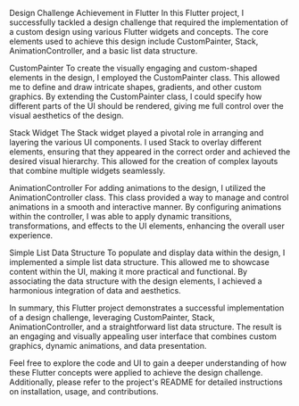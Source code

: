 Design Challenge Achievement in Flutter
In this Flutter project, I successfully tackled a design challenge that required the implementation of a custom design using various Flutter widgets and concepts. The core elements used to achieve this design include CustomPainter, Stack, AnimationController, and a basic list data structure.

CustomPainter
To create the visually engaging and custom-shaped elements in the design, I employed the CustomPainter class. This allowed me to define and draw intricate shapes, gradients, and other custom graphics. By extending the CustomPainter class, I could specify how different parts of the UI should be rendered, giving me full control over the visual aesthetics of the design.

Stack Widget
The Stack widget played a pivotal role in arranging and layering the various UI components. I used Stack to overlay different elements, ensuring that they appeared in the correct order and achieved the desired visual hierarchy. This allowed for the creation of complex layouts that combine multiple widgets seamlessly.

AnimationController
For adding animations to the design, I utilized the AnimationController class. This class provided a way to manage and control animations in a smooth and interactive manner. By configuring animations within the controller, I was able to apply dynamic transitions, transformations, and effects to the UI elements, enhancing the overall user experience.

Simple List Data Structure
To populate and display data within the design, I implemented a simple list data structure. This allowed me to showcase content within the UI, making it more practical and functional. By associating the data structure with the design elements, I achieved a harmonious integration of data and aesthetics.

In summary, this Flutter project demonstrates a successful implementation of a design challenge, leveraging CustomPainter, Stack, AnimationController, and a straightforward list data structure. The result is an engaging and visually appealing user interface that combines custom graphics, dynamic animations, and data presentation.

Feel free to explore the code and UI to gain a deeper understanding of how these Flutter concepts were applied to achieve the design challenge. Additionally, please refer to the project's README for detailed instructions on installation, usage, and contributions.





